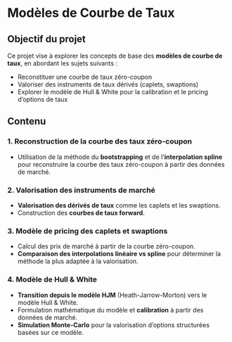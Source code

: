# Modèles de Courbe de Taux

## Objectif du projet

Ce projet vise à explorer les concepts de base des **modèles de courbe de taux**, en abordant les sujets suivants :
- Reconstituer une courbe de taux zéro-coupon
- Valoriser des instruments de taux dérivés (caplets, swaptions)
- Explorer le modèle de Hull & White pour la calibration et le pricing d’options de taux

## Contenu

### 1. **Reconstruction de la courbe des taux zéro-coupon**
- Utilisation de la méthode du **bootstrapping** et de l'**interpolation spline** pour reconstruire la courbe des taux zéro-coupon à partir des données de marché.

### 2. **Valorisation des instruments de marché**
- **Valorisation des dérivés de taux** comme les caplets et les swaptions.
- Construction des **courbes de taux forward**.

### 3. **Modèle de pricing des caplets et swaptions**
- Calcul des prix de marché à partir de la courbe zéro-coupon.
- **Comparaison des interpolations linéaire vs spline** pour déterminer la méthode la plus adaptée à la valorisation.

### 4. **Modèle de Hull & White**
- **Transition depuis le modèle HJM** (Heath-Jarrow-Morton) vers le modèle Hull & White.
- Formulation mathématique du modèle et **calibration** à partir des données de marché.
- **Simulation Monte-Carlo** pour la valorisation d’options structurées basées sur ce modèle.

